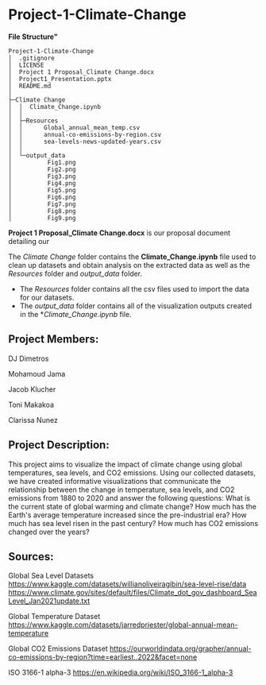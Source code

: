 # Project-1-Climate-Change

**File Structure"**
```
Project-1-Climate-Change
│  .gitignore
│  LICENSE
│  Project 1 Proposal_Climate Change.docx
│  Project1_Presentation.pptx
│  README.md
│
├─Climate Change
│  │  Climate_Change.ipynb
│  │
│  ├─Resources
│  │      Global_annual_mean_temp.csv
│  │      annual-co-emissions-by-region.csv
│  │      sea-levels-news-updated-years.csv
│  │
│  └─output_data
│          Fig1.png
│          Fig2.png
│          Fig3.png
│          Fig4.png
│          Fig5.png
│          Fig6.png
│          Fig7.png
│          Fig8.png
│          Fig9.png
```

**Project 1 Proposal_Climate Change.docx** is our proposal document detailing our 

The *Climate Change* folder contains the **Climate_Change.ipynb** file used to clean up datasets and obtain analysis on the extracted data as well as the *Resources* folder and *output_data* folder.
+ The *Resources* folder contains all the csv files used to import the data for our datasets.
+ The *output_data* folder contains all of the visualization outputs created in the **Climate_Change.ipynb* file.

## Project Members:

DJ Dimetros

Mohamoud Jama

Jacob Klucher

Toni Makakoa

Clarissa Nunez

## Project Description:

This project aims to visualize the impact of climate change using global temperatures, sea levels, and CO2 emissions. Using our collected datasets, we have created informative visualizations that communicate the relationship between the change in temperature, sea levels, and CO2 emissions from 1880 to 2020 and answer the following questions: What is the current state of global warming and climate change? How much has the Earth's average temperature increased since the pre-industrial era? How much has sea level risen in the past century? How much has CO2 emissions changed over the years? 

## Sources:

Global Sea Level Datasets		https://www.kaggle.com/datasets/willianoliveiragibin/sea-level-rise/data
								https://www.climate.gov/sites/default/files/Climate_dot_gov_dashboard_SeaLevel_Jan2021update.txt

Global Temperature Dataset		https://www.kaggle.com/datasets/jarredpriester/global-annual-mean-temperature

Global CO2 Emissions Dataset	https://ourworldindata.org/grapher/annual-co-emissions-by-region?time=earliest..2022&facet=none

ISO 3166-1 alpha-3				https://en.wikipedia.org/wiki/ISO_3166-1_alpha-3
